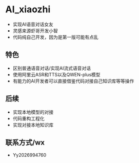 # AI_xiaozhi
- 实现AI语音对话女友
- 灵感来源虾哥开发小智
- 代码纯自己开发，因为是第一版可能有点乱
## 特色
- 区别普通语音对话/实现AI流式语音对话
- 使用阿里云ASR和TTS以及QWEN-plus模型
- 有能力的AI开发者可以直接借鉴代码对接自己知识库等等操作
## 后续
- 实现本地模型的对接
- 代码重构工程化
- 实现对接本地知识库
## 联系方式/wx
- Yy2026994760
